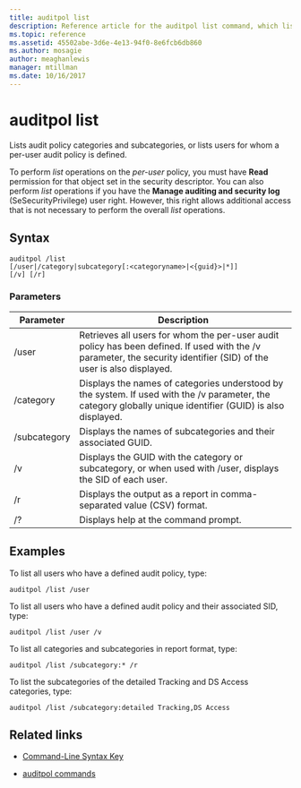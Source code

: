 ```yaml
---
title: auditpol list
description: Reference article for the auditpol list command, which lists audit policy categories and subcategories, or lists users for whom a per-user audit policy is defined.
ms.topic: reference
ms.assetid: 45502abe-3d6e-4e13-94f0-8e6fcb6db860
ms.author: mosagie
author: meaghanlewis
manager: mtillman
ms.date: 10/16/2017
---
```

# auditpol list



Lists audit policy categories and subcategories, or lists users for whom a per-user audit policy is defined.

To perform *list* operations on the *per-user* policy, you must have **Read** permission for that object set in the security descriptor. You can also perform *list* operations if you have the **Manage auditing and security log** (SeSecurityPrivilege) user right. However, this right allows additional access that is not necessary to perform the overall *list* operations.

## Syntax

```
auditpol /list
[/user|/category|subcategory[:<categoryname>|<{guid}>|*]]
[/v] [/r]
```

### Parameters

| Parameter | Description |
| ------- | -------- |
| /user | Retrieves all users for whom the per-user audit policy has been defined. If used with the /v parameter, the security identifier (SID) of the user is also displayed. |
| /category | Displays the names of categories understood by the system. If used with the /v parameter, the category globally unique identifier (GUID) is also displayed. |
| /subcategory | Displays the names of subcategories and their associated GUID. |
| /v | Displays the GUID with the category or subcategory, or when used with /user, displays the SID of each user. |
| /r | Displays the output as a report in comma-separated value (CSV) format. |
| /? | Displays help at the command prompt. |

## Examples

To list all users who have a defined audit policy, type:

```
auditpol /list /user
```

To list all users who have a defined audit policy and their associated SID, type:

```
auditpol /list /user /v
```

To list all categories and subcategories in report format, type:

```
auditpol /list /subcategory:* /r
```

To list the subcategories of the detailed Tracking and DS Access categories, type:

```
auditpol /list /subcategory:detailed Tracking,DS Access
```

## Related links

- [Command-Line Syntax Key](command-line-syntax-key.md)

- [auditpol commands](auditpol.md)
